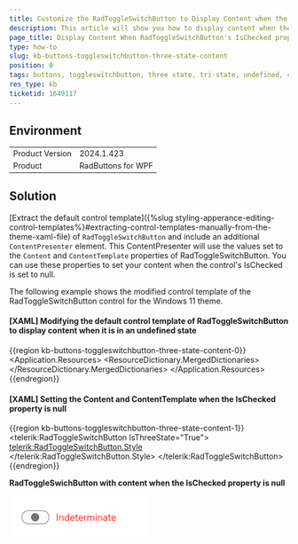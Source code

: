```yaml
---
title: Customize the RadToggleSwitchButton to Display Content when the IsChecked property is null
description: This article will show you how to display content when the RadToggleSwitchButton's IsChecked property is null.
page_title: Display Content When RadToggleSwitchButton's IsChecked property is null
type: how-to
slug: kb-buttons-toggleswitchbutton-three-state-content
position: 0
tags: buttons, toggleswitchbutton, three state, tri-state, undefined, content, state
res_type: kb
ticketid: 1649117
---
```


## Environment
<table>
	<tbody>
		<tr>
			<td>Product Version</td>
			<td>2024.1.423</td>
		</tr>
		<tr>
			<td>Product</td>
			<td>RadButtons for WPF</td>
		</tr>
	</tbody>
</table>

## Solution

[Extract the default control template]({%slug styling-apperance-editing-control-templates%}#extracting-control-templates-manually-from-the-theme-xaml-file) of `RadToggleSwitchButton` and include an additional `ContentPresenter` element. This ContentPresenter will use the values set to the `Content` and `ContentTemplate` properties of RadToggleSwitchButton. You can use these properties to set your content when the control's IsChecked is set to null.

The following example shows the modified control template of the RadToggleSwitchButton control for the Windows 11 theme.

#### __[XAML] Modifying the default control template of RadToggleSwitchButton to display content when it is in an undefined state__
{{region kb-buttons-toggleswitchbutton-three-state-content-0}}
    <Application.Resources>
        <ResourceDictionary>
            <ResourceDictionary.MergedDictionaries>
                <ResourceDictionary Source="/Telerik.Windows.Themes.Windows11;component/Themes/System.Windows.xaml"/>
                <ResourceDictionary Source="/Telerik.Windows.Themes.Windows11;component/Themes/Telerik.Windows.Controls.xaml"/>
            </ResourceDictionary.MergedDictionaries>
            <Style x:Key="CustomToggleSwitchButtonStyle" TargetType="telerik:RadToggleSwitchButton" BasedOn="{StaticResource RadToggleSwitchButtonStyle}">
                <Setter Property="Template">
                    <Setter.Value>
                        <ControlTemplate TargetType="telerik:RadToggleSwitchButton">
                            <Grid>
                                <Border x:Name="FocusVisual" Style="{StaticResource FocusVisualBorderStyle}" CornerRadius="{TemplateBinding helpers:ThemeHelper.CornerRadius}"/>
                                <Grid Margin="{TemplateBinding helpers:ThemeHelper.FocusVisualMargin}">
                                    <Grid SnapsToDevicePixels="{TemplateBinding SnapsToDevicePixels}" MinHeight="{TemplateBinding MinHeight}" MinWidth="{TemplateBinding MinWidth}">
                                        <Grid.ColumnDefinitions>
                                            <ColumnDefinition Width="Auto"/>
                                            <ColumnDefinition Width="{Binding RelativeSource={RelativeSource TemplatedParent}, Path=TrackWidth}"/>
                                            <ColumnDefinition Width="Auto"/>
                                        </Grid.ColumnDefinitions>
                                        <ContentPresenter x:Name="UncheckedContent"
                                                          Grid.Column="2"
                                                          Margin="{TemplateBinding Padding}"
                                                          TextBlock.Foreground="{TemplateBinding Foreground}"
                                                          Content="{TemplateBinding UncheckedContent}"
                                                          ContentTemplate="{TemplateBinding UncheckedContentTemplate}"
                                                          HorizontalAlignment="{TemplateBinding HorizontalContentAlignment}"
                                                          VerticalAlignment="{TemplateBinding VerticalContentAlignment}"
                                                          ContentStringFormat="{TemplateBinding ContentStringFormat}"
                                                          RecognizesAccessKey="True"/>
                                        <Grid Grid.Column="1" SnapsToDevicePixels="True" Height="{TemplateBinding TrackHeight}">
                                            <Rectangle x:Name="TrackBackground"
                                                       RadiusX="9"
                                                       RadiusY="9"
                                                       Fill="{Binding RelativeSource={RelativeSource TemplatedParent}, Path=(helpers:ThemeHelper.CheckedBackgroundBrush)}"
                                                       Stroke="{Binding RelativeSource={RelativeSource TemplatedParent}, Path=(helpers:ThemeHelper.CheckedBrush)}"
                                                       StrokeThickness="{TemplateBinding BorderThickness}"
                                                       Opacity="0"/>
                                            <Rectangle x:Name="UncheckedTrackBackground"
                                                       RadiusX="9"
                                                       RadiusY="9"
                                                       Fill="{TemplateBinding Background}"
                                                       Stroke="{TemplateBinding BorderBrush}"
                                                       StrokeThickness="{TemplateBinding BorderThickness}"/>
                                            <Ellipse x:Name="PART_Thumb"
                                                     Fill="{telerik:Windows11Resource ResourceKey=AccentControlForegroundBrush}"
                                                     Width="{TemplateBinding ThumbWidth}"
                                                     Height="{TemplateBinding ThumbHeight}"
                                                     HorizontalAlignment="Left"
                                                     RenderTransformOrigin="0.5,0.5"
                                                     Margin="3 0">
                                                <Ellipse.RenderTransform>
                                                    <TranslateTransform X="0" Y="0"/>
                                                </Ellipse.RenderTransform>
                                            </Ellipse>
                                        </Grid>
                                        <ContentPresenter x:Name="CheckedContent"
                                                          Grid.Column="2"
                                                          Margin="{TemplateBinding Padding}"
                                                          TextBlock.Foreground="{TemplateBinding Foreground}"
                                                          Content="{TemplateBinding CheckedContent}"
                                                          ContentTemplate="{TemplateBinding CheckedContentTemplate}"
                                                          VerticalAlignment="{TemplateBinding VerticalContentAlignment}"
                                                          ContentStringFormat="{TemplateBinding ContentStringFormat}"
                                                          HorizontalAlignment="{TemplateBinding HorizontalContentAlignment}"
                                                          RecognizesAccessKey="True"/>
                                        <!--Additional ContentPresenter for the undefined state-->
                                        <ContentPresenter x:Name="UndefinedContent"
                                                          Grid.Column="2"
                                                          Margin="{TemplateBinding Padding}"
                                                          TextBlock.Foreground="{TemplateBinding Foreground}"
                                                          Content="{TemplateBinding Content}"
                                                          ContentTemplate="{TemplateBinding ContentTemplate}"
                                                          VerticalAlignment="{TemplateBinding VerticalContentAlignment}"
                                                          ContentStringFormat="{TemplateBinding ContentStringFormat}"
                                                          HorizontalAlignment="{TemplateBinding HorizontalContentAlignment}"
                                                          RecognizesAccessKey="True"/>
                                    </Grid>
                                </Grid>
                            </Grid>
                            <ControlTemplate.Triggers>
                                <MultiTrigger>
                                    <MultiTrigger.Conditions>
                                        <Condition Property="IsKeyboardFocused" Value="True"/>
                                        <Condition Property="IsEnabled" Value="True"/>
                                        <Condition Property="IsMouseOver" Value="False"/>
                                        <Condition Property="IsPressed" Value="False"/>
                                    </MultiTrigger.Conditions>
                                    <Setter TargetName="FocusVisual" Property="Opacity" Value="1"/>
                                </MultiTrigger>
                                <MultiDataTrigger>
                                    <MultiDataTrigger.Conditions>
                                        <Condition Value="True">
                                            <Condition.Binding>
                                                <MultiBinding Converter="{StaticResource MultiBindingBooleanOrConverter}" Mode="OneWay">
                                                    <Binding
                                                    Path="IsChecked"
                                                    RelativeSource="{RelativeSource Self}"
                                                    Mode="OneWay"
                                                    Converter="{StaticResource LocalCheckedOrIndeterminateBooleanConverter}"
                                                    ConverterParameter="False"/>
                                                    <Binding
                                                    Path="IsChecked"
                                                    RelativeSource="{RelativeSource Self}"
                                                    Mode="OneWay"
                                                    Converter="{StaticResource LocalCheckedOrIndeterminateBooleanConverter}"
                                                    ConverterParameter="{x:Null}"/>
                                                </MultiBinding>
                                            </Condition.Binding>
                                        </Condition>
                                    </MultiDataTrigger.Conditions>
                                    <Setter TargetName="PART_Thumb" Property="Fill" Value="{telerik:Windows11Resource ResourceKey=IconBrush}"/>
                                    <Setter TargetName="PART_Thumb" Property="Opacity" Value="0.6"/>
                                </MultiDataTrigger>
                                <MultiDataTrigger>
                                    <MultiDataTrigger.Conditions>
                                        <Condition Binding="{Binding RelativeSource={RelativeSource Self}, Path=IsChecked}" Value="False"/>
                                        <Condition Value="True">
                                            <Condition.Binding>
                                                <MultiBinding Converter="{StaticResource MultiBindingBooleanOrConverter}" Mode="OneWay">
                                                    <Binding
                                                    Path="IsMouseOver"
                                                    RelativeSource="{RelativeSource Self}"
                                                    Mode="OneWay"
                                                    Converter="{StaticResource LocalMouseOverOrPressedBooleanConverter}"
                                                    ConverterParameter="True"/>
                                                    <Binding Path="IsPressed" RelativeSource="{RelativeSource Self}" Mode="OneWay" Converter="{StaticResource   LocalMouseOverOrPressedBooleanConverter}" ConverterParameter="True"/>
                                                </MultiBinding>
                                            </Condition.Binding>
                                        </Condition>
                                    </MultiDataTrigger.Conditions>
                                    <Setter TargetName="PART_Thumb" Property="Opacity" Value="0.8"/>
                                </MultiDataTrigger>
                                <Trigger Property="IsMouseOver" Value="True">
                                    <Setter TargetName="TrackBackground" Property="Fill" Value="{Binding RelativeSource={RelativeSource TemplatedParent}, Path=(helpers:ThemeHelper.    MouseOverBackgroundBrush)}"/>
                                    <Setter TargetName="TrackBackground" Property="Stroke" Value="{Binding RelativeSource={RelativeSource TemplatedParent}, Path=(helpers:ThemeHelper.  MouseOverBrush)}"/>
                                    <Setter TargetName="UncheckedTrackBackground" Property="Fill" Value="{telerik:Windows11Resource ResourceKey=SecondaryBackgroundBrush}"/>
                                    <Trigger.EnterActions>
                                        <BeginStoryboard Name="ExpandThumbSizeTo14x14" Storyboard="{StaticResource ButtonMouseOverStoryboard}"/>
                                    </Trigger.EnterActions>
                                    <Trigger.ExitActions>
                                        <RemoveStoryboard BeginStoryboardName="ExpandThumbSizeTo14x14"/>
                                    </Trigger.ExitActions>
                                </Trigger>
                                <Trigger Property="IsChecked" Value="True">
                                    <Setter TargetName="TrackBackground" Property="Opacity" Value="1"/>
                                    <Setter TargetName="UncheckedTrackBackground" Property="Opacity" Value="0"/>
                                </Trigger>
                                <Trigger Property="IsChecked" Value="{x:Null}">
                                    <Setter TargetName="TrackBackground" Property="Opacity" Value="0"/>
                                    <Setter TargetName="UncheckedTrackBackground" Property="Opacity" Value="1"/>
                                    <!--Control the visibility of the UndefinedContent element-->
                                    <Setter TargetName="UndefinedContent" Property="Visibility" Value="Visible"/>
                                </Trigger>
                                <Trigger Property="IsPressed" Value="True">
                                    <Setter TargetName="TrackBackground" Property="Fill" Value="{Binding RelativeSource={RelativeSource TemplatedParent}, Path=(helpers:ThemeHelper.    PressedBackgroundBrush)}"/>
                                    <Setter TargetName="TrackBackground" Property="Stroke" Value="{Binding RelativeSource={RelativeSource TemplatedParent}, Path=(helpers:ThemeHelper.PressedBrush)}    "/>
                                    <Setter TargetName="UncheckedTrackBackground" Property="Fill" Value="{telerik:Windows11Resource ResourceKey=SubtleBrush}"/>
                                    <Trigger.EnterActions>
                                        <BeginStoryboard Name="ExpandThumbSizeTo16x14" Storyboard="{StaticResource ButtonPressedStoryboard}"/>
                                    </Trigger.EnterActions>
                                    <Trigger.ExitActions>
                                        <RemoveStoryboard BeginStoryboardName="ExpandThumbSizeTo16x14"/>
                                    </Trigger.ExitActions>
                                </Trigger>
                                <Trigger Property="IsEnabled" Value="False">
                                    <Setter TargetName="CheckedContent" Property="Opacity" Value="{telerik:Windows11Resource ResourceKey=DisabledOpacity}"/>
                                    <Setter TargetName="UncheckedContent" Property="Opacity" Value="{telerik:Windows11Resource ResourceKey=DisabledOpacity}"/>
                                    <Setter TargetName="PART_Thumb" Property="Opacity" Value="0.44"/>
                                    <Setter TargetName="CheckedContent" Property="TextBlock.Foreground" Value="{Binding RelativeSource={RelativeSource TemplatedParent}, Path=(helpers:ThemeHelper. DisabledForegroundBrush)}"/>
                                    <Setter TargetName="UncheckedContent" Property="TextBlock.Foreground" Value="{Binding RelativeSource={RelativeSource TemplatedParent}, Path=    (helpers:ThemeHelper.DisabledForegroundBrush)}"/>
                                    <Setter TargetName="PART_Thumb" Property="Fill" Value="{Binding RelativeSource={RelativeSource TemplatedParent}, Path=(helpers:ThemeHelper. DisabledForegroundBrush)}"/>
                                    <Setter TargetName="UncheckedTrackBackground" Property="Fill" Value="{Binding RelativeSource={RelativeSource TemplatedParent}, Path=(helpers:ThemeHelper.   DisabledBackgroundBrush)}"/>
                                    <Setter TargetName="UncheckedTrackBackground" Property="Stroke" Value="{Binding RelativeSource={RelativeSource TemplatedParent}, Path=(helpers:ThemeHelper. DisabledBrush)}"/>
                                </Trigger>
                                <MultiDataTrigger>
                                    <MultiDataTrigger.Conditions>
                                        <Condition Binding="{Binding RelativeSource={RelativeSource Self}, Path=IsChecked}" Value="True"/>
                                        <Condition Value="True">
                                            <Condition.Binding>
                                                <MultiBinding Converter="{StaticResource MultiBindingBooleanOrConverter}" Mode="OneWay">
                                                    <Binding Path="ContentPosition" RelativeSource="{RelativeSource Self}" Mode="OneWay" Converter="{StaticResource EnumToBooleanConverter}"    ConverterParameter="Left"/>
                                                    <Binding Path="ContentPosition" RelativeSource="{RelativeSource Self}" Mode="OneWay" Converter="{StaticResource EnumToBooleanConverter}"    ConverterParameter="Right"/>
                                                </MultiBinding>
                                            </Condition.Binding>
                                        </Condition>
                                    </MultiDataTrigger.Conditions>
                                    <Setter TargetName="UncheckedContent" Property="Visibility" Value="Hidden"/>
                                </MultiDataTrigger>
                                <MultiDataTrigger>
                                    <MultiDataTrigger.Conditions>
                                        <Condition Binding="{Binding RelativeSource={RelativeSource Self}, Path=IsChecked}" Value="False"/>
                                        <Condition Value="True">
                                            <Condition.Binding>
                                                <MultiBinding Converter="{StaticResource MultiBindingBooleanOrConverter}" Mode="OneWay">
                                                    <Binding Path="ContentPosition" RelativeSource="{RelativeSource Self}" Mode="OneWay" Converter="{StaticResource EnumToBooleanConverter}"    ConverterParameter="Left"/>
                                                    <Binding Path="ContentPosition" RelativeSource="{RelativeSource Self}" Mode="OneWay" Converter="{StaticResource EnumToBooleanConverter}"    ConverterParameter="Right"/>
                                                </MultiBinding>
                                            </Condition.Binding>
                                        </Condition>
                                    </MultiDataTrigger.Conditions>
                                    <Setter TargetName="CheckedContent" Property="Visibility" Value="Hidden"/>
                                </MultiDataTrigger>
                                <MultiDataTrigger>
                                    <MultiDataTrigger.Conditions>
                                        <Condition Binding="{Binding RelativeSource={RelativeSource Self}, Path=IsChecked}" Value="{x:Null}"/>
                                        <Condition Value="True">
                                            <Condition.Binding>
                                                <MultiBinding Converter="{StaticResource MultiBindingBooleanOrConverter}" Mode="OneWay">
                                                    <Binding Path="ContentPosition" RelativeSource="{RelativeSource Self}" Mode="OneWay" Converter="{StaticResource EnumToBooleanConverter}"    ConverterParameter="Left"/>
                                                    <Binding Path="ContentPosition" RelativeSource="{RelativeSource Self}" Mode="OneWay" Converter="{StaticResource EnumToBooleanConverter}"    ConverterParameter="Right"/>
                                                </MultiBinding>
                                            </Condition.Binding>
                                        </Condition>
                                    </MultiDataTrigger.Conditions>
                                    <Setter TargetName="CheckedContent" Property="Visibility" Value="Hidden"/>
                                    <Setter TargetName="UncheckedContent" Property="Visibility" Value="Hidden"/>
                                </MultiDataTrigger>
                                <Trigger Property="ContentPosition" Value="Left">
                                    <Setter TargetName="CheckedContent" Property="Grid.Column" Value="0"/>
                                    <Setter TargetName="UncheckedContent" Property="Grid.Column" Value="0"/>
                                    <Setter Property="HorizontalContentAlignment" Value="Right"/>
                                </Trigger>
                                <Trigger Property="ContentPosition" Value="Both">
                                    <Setter TargetName="UncheckedContent" Property="Grid.Column" Value="0"/>
                                    <Setter TargetName="CheckedContent" Property="Grid.Column" Value="2"/>
                                    <Setter TargetName="CheckedContent" Property="HorizontalAlignment" Value="Right"/>
                                </Trigger>
                            </ControlTemplate.Triggers>
                        </ControlTemplate>
                    </Setter.Value>
                </Setter>
            </Style>
        </ResourceDictionary>
    </Application.Resources>
{{endregion}}

#### __[XAML] Setting the Content and ContentTemplate when the IsChecked property is null__
{{region kb-buttons-toggleswitchbutton-three-state-content-1}}
    <telerik:RadToggleSwitchButton IsThreeState="True">
        <telerik:RadToggleSwitchButton.Style>
            <Style TargetType="telerik:RadToggleSwitchButton" BasedOn="{StaticResource CustomToggleSwitchButtonStyle}">
                <Setter Property="CheckedContent" Value="Checked"/>
                <Setter Property="UncheckedContent" Value="Unchecked"/>
                <Style.Triggers>
                    <Trigger Property="IsChecked" Value="{x:Null}">
                        <Setter Property="Content" Value="Indeterminate"/>
                        <Setter Property="ContentTemplate">
                            <Setter.Value>
                                <DataTemplate>
                                    <TextBlock Text="{Binding}" Foreground="Red"/>
                                </DataTemplate>
                            </Setter.Value>
                        </Setter>
                    </Trigger>
                </Style.Triggers>
            </Style>
        </telerik:RadToggleSwitchButton.Style>
    </telerik:RadToggleSwitchButton>
{{endregion}}

__RadToggleSwichButton with content when the IsChecked property is null__

![RadToggleSwichButton with content when the IsChecked property is null](images/kb-buttons-toggleswitchbutton-three-state-content-0.png)